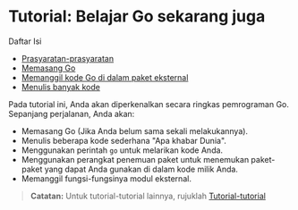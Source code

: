 # Tutorial: Belajar Go sekarang juga

Daftar Isi
* [Prasyaratan-prasyaratan](PRASYARATAN.md)
* [Memasang Go](PEMASANGAN.md)
* [Memanggil kode Go di dalam paket eksternal](PANGGILKODEGOPAKETEKSTERNAL.md)
* [Menulis banyak kode](MENULISBANYAK.md)

Pada tutorial ini, Anda akan diperkenalkan secara ringkas pemrograman Go. Sepanjang perjalanan, Anda akan:
- Memasang Go (Jika Anda belum sama sekali melakukannya).
- Menulis beberapa kode sederhana "Apa khabar Dunia".
- Menggunakan perintah `go` untuk melarikan kode Anda.
- Menggunakan perangkat penemuan paket untuk menemukan paket-paket yang dapat Anda gunakan di dalam kode milik Anda.
- Memanggil fungsi-fungsinya modul eksternal.

>**Catatan:** Untuk tutorial-tutorial lainnya, rujuklah [Tutorial-tutorial](#TUTORIALTUTORIAL.md)
